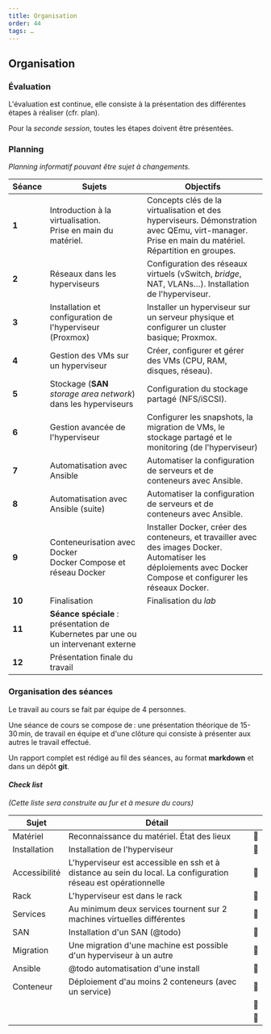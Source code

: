 ```yaml
---
title: Organisation
order: 44
tags: …
---
```



## Organisation

### Évaluation 

L'évaluation est continue, elle consiste à la présentation des différentes étapes à réaliser (cfr. plan).

Pour la _seconde session_, toutes les étapes doivent être présentées. 

### Planning

_Planning informatif pouvant être sujet à changements._

| **Séance** | **Sujets** |  **Objectifs**                     |
|------------|------------|------------------------------------|
| **1**       | Introduction à la virtualisation.<br/> Prise en main du matériel.  | Concepts clés de la virtualisation et des hyperviseurs. Démonstration avec QEmu, virt-manager. Prise en main du matériel. Répartition en groupes.|
| **2**       | Réseaux dans les hyperviseurs |Configuration des réseaux virtuels (vSwitch, _bridge_, NAT, VLANs…). Installation de l'hyperviseur. |
| **3**       | Installation et configuration de l'hyperviseur (Proxmox) | Installer un hyperviseur sur un serveur physique et configurer un cluster basique; Proxmox.|
| **4**       | Gestion des VMs sur un hyperviseur           | Créer, configurer et gérer des VMs (CPU, RAM, disques, réseau). |
| **5**       | Stockage (**SAN** _storage area network_)  dans les hyperviseurs | Configuration du stockage partagé (NFS/iSCSI).|
| **6**       | Gestion avancée de l'hyperviseur      | Configurer les snapshots, la migration de VMs, le stockage partagé et le monitoring (de l'hyperviseur) |
| **7**       | Automatisation avec Ansible            | Automatiser la configuration de serveurs et de conteneurs avec Ansible. |
| **8**       | Automatisation avec Ansible (suite)       | Automatiser la configuration de serveurs et de conteneurs avec Ansible. |
| **9**       | Conteneurisation avec Docker<br/>Docker Compose et réseau Docker          | Installer Docker, créer des conteneurs, et travailler avec des images Docker. Automatiser les déploiements avec Docker Compose et configurer les réseaux Docker. |
| **10**      | Finalisation | Finalisation du _lab_|
| **11**      | **Séance spéciale** : présentation de Kubernetes par une ou un intervenant externe ||
|**12**       | Présentation finale du travail ||

### Organisation des séances

Le travail au cours se fait par équipe de 4 personnes. 

Une séance de cours se compose de : une présentation théorique de 15-30 min, de travail en équipe et d'une clôture qui consiste à présenter aux autres le travail effectué. 

Un rapport complet est rédigé au fil des séances, au format **markdown**  et dans un dépôt **git**. 

#### *Check list* 

_(Cette liste sera construite au fur et à mesure du cours)_

|Sujet          | Détail                    ||
|--             |--                         |--|
|Matériel       |Reconnaissance du matériel. État des lieux| 🔲 |
|Installation   |Installation de l'hyperviseur| 🔲 |
|Accessibilité  |L'hyperviseur est accessible en ssh et à distance au sein du local. La configuration réseau est opérationnelle| 🔲 |
|Rack           |L'hyperviseur est dans le rack | 🔲 |
|Services       |Au minimum deux services tournent sur 2 machines virtuelles différentes | 🔲 |
|SAN            |Installation d'un SAN (@todo)  | 🔲 |
|Migration      |Une migration d'une machine est possible d'un hyperviseur à un autre| 🔲 |
|Ansible        |@todo automatisation d'une install| 🔲 |
|Conteneur      |Déploiement d'au moins 2 conteneurs (avec un service)| 🔲 |
|   || 🔲 |
|   || 🔲 |



